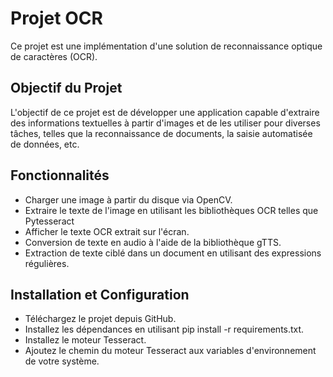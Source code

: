 # Projet OCR
Ce projet est une implémentation d'une solution de reconnaissance optique de caractères (OCR).

## Objectif du Projet
L'objectif de ce projet est de développer une application capable d'extraire des informations textuelles à partir d'images et de les utiliser pour diverses tâches, telles que la reconnaissance de documents, la saisie automatisée de données, etc.

## Fonctionnalités
- Charger une image à partir du disque via OpenCV.
- Extraire le texte de l'image en utilisant les bibliothèques OCR telles que Pytesseract
- Afficher le texte OCR extrait sur l'écran.
- Conversion de texte en audio à l'aide de la bibliothèque gTTS.
- Extraction de texte ciblé dans un document en utilisant des expressions régulières.
## Installation et Configuration
- Téléchargez le projet depuis GitHub.
- Installez les dépendances en utilisant pip install -r requirements.txt.
- Installez le moteur Tesseract.
- Ajoutez le chemin du moteur Tesseract aux variables d'environnement de votre système.

